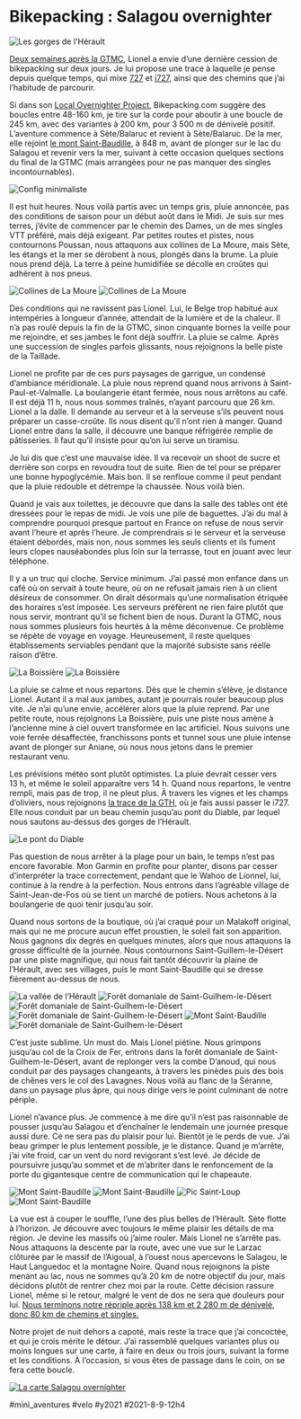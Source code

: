 # Bikepacking : Salagou overnighter

![Les gorges de l'Hérault](_i/IMG_1387.webp)

[Deux semaines après la GTMC](../7/la-gtmc-des-bijoux-a-travers-les-cailloux.md), Lionel a envie d’une dernière cession de bikepacking sur deux jours. Je lui propose une trace à laquelle je pense depuis quelque temps, qui mixe [727](../../../../page/727tour.md) et [i727](../6/i727-nouveau-projet-bikepacking.md), ainsi que des chemins que j’ai l’habitude de parcourir.

Si dans son [Local Overnighter Project](https://bikepacking.com/overnighters/), Bikepacking.com suggère des boucles entre 48-160 km, je tire sur la corde pour aboutir à une boucle de 245 km, avec des variantes à 200 km, pour 3 500 m de dénivelé positif. L’aventure commence à Sète/Balaruc et revient à Sète/Balaruc. De la mer, elle rejoint [le mont Saint-Baudille](https://fr.wikipedia.org/wiki/Mont_Saint-Baudille), à 848 m, avant de plonger sur le lac du Salagou et revenir vers la mer, suivant à cette occasion quelques sections du final de la GTMC (mais arrangées pour ne pas manquer des singles incontournables).

![Config minimaliste](_i/IMG_1368.webp)

Il est huit heures. Nous voilà partis avec un temps gris, pluie annoncée, pas des conditions de saison pour un début août dans le Midi. Je suis sur mes terres, j’évite de commencer par le chemin des Dames, un de mes singles VTT préféré, mais déjà exigeant. Par petites routes et pistes, nous contournons Poussan, nous attaquons aux collines de La Moure, mais Sète, les étangs et la mer se dérobent à nous, plongés dans la brume. La pluie nous prend déjà. La terre à peine humidifiée se décolle en croûtes qui adhèrent à nos pneus.

![Collines de La Moure](_i/IMG_1370.webp)
![Collines de La Moure](_i/IMG_1375.webp)

Des conditions qui ne ravissent pas Lionel. Lui, le Belge trop habitué aux intempéries à longueur d’année, attendait de la lumière et de la chaleur. Il n’a pas roulé depuis la fin de la GTMC, sinon cinquante bornes la veille pour me rejoindre, et ses jambes le font déjà souffrir. La pluie se calme. Après une succession de singles parfois glissants, nous rejoignons la belle piste de la Taillade.

Lionel ne profite par de ces purs paysages de garrigue, un condensé d’ambiance méridionale. La pluie nous reprend quand nous arrivons à Saint-Paul-et-Valmalle. La boulangerie étant fermée, nous nous arrêtons au café. Il est déjà 11 h, nous nous sommes traînés, n’ayant parcouru que 26 km. Lionel a la dalle. Il demande au serveur et à la serveuse s’ils peuvent nous préparer un casse-croûte. Ils nous disent qu’il n’ont rien à manger. Quand Lionel entre dans la salle, il découvre une banque réfrigérée remplie de pâtisseries. Il faut qu’il insiste pour qu’on lui serve un tiramisu.

Je lui dis que c’est une mauvaise idée. Il va recevoir un shoot de sucre et derrière son corps en revoudra tout de suite. Rien de tel pour se préparer une bonne hypoglycémie. Mais bon. Il se renfloue comme il peut pendant que la pluie redouble et détrempe la chaussée. Nous voilà bien.

Quand je vais aux toilettes, je découvre que dans la salle des tables ont été dressées pour le repas de midi. Je vois une pile de baguettes. J’ai du mal à comprendre pourquoi presque partout en France on refuse de nous servir avant l’heure et après l’heure. Je comprendrais si le serveur et la serveuse étaient débordés, mais non, nous sommes les seuls clients et ils fument leurs clopes nauséabondes plus loin sur la terrasse, tout en jouant avec leur téléphone.

Il y a un truc qui cloche. Service minimum. J’ai passé mon enfance dans un café où on servait à toute heure, où on ne refusait jamais rien à un client désireux de consommer. On dirait désormais qu’une normalisation étriquée des horaires s’est imposée. Les serveurs préfèrent ne rien faire plutôt que nous servir, montrant qu’il se fichent bien de nous. Durant la GTMC, nous nous sommes plusieurs fois heurtés à la même déconvenue. Ce problème se répète de voyage en voyage. Heureusement, il reste quelques établissements serviables pendant que la majorité subsiste sans réelle raison d’être.

![La Boissière](_i/IMG_1381.webp)
![La Boissière](_i/IMG_1383.webp)

La pluie se calme et nous repartons. Dès que le chemin s’élève, je distance Lionel. Autant il a mal aux jambes, autant je pourrais rouler beaucoup plus vite. Je n’ai qu’une envie, accélérer alors que la pluie reprend. Par une petite route, nous rejoignons La Boissière, puis une piste nous amène à l’ancienne mine à ciel ouvert transformée en lac artificiel. Nous suivons une voie ferrée désaffectée, franchissons ponts et tunnel sous une pluie intense avant de plonger sur Aniane, où nous nous jetons dans le premier restaurant venu.

Les prévisions météo sont plutôt optimistes. La pluie devrait cesser vers 13 h, et même le soleil apparaître vers 14 h. Quand nous repartons, le ventre rempli, mais pas de trop, il ne pleut plus. À travers les vignes et les champs d’oliviers, nous rejoignons [la trace de la GTH](https://sitesvtt.ffc.fr/grandes-traversees/la-grande-traversee-de-lherault/), où je fais aussi passer le i727. Elle nous conduit par un beau chemin jusqu’au pont du Diable, par lequel nous sautons au-dessus des gorges de l’Hérault.

![Le pont du Diable](_i/IMG_1389.webp)

Pas question de nous arrêter à la plage pour un bain, le temps n’est pas encore favorable. Mon Garmin en profite pour planter, disons par cesser d’interpréter la trace correctement, pendant que le Wahoo de Lionnel, lui, continue à la rendre à la perfection. Nous entrons dans l’agréable village de Saint-Jean-de-Fos où se tient un marché de potiers. Nous achetons à la boulangerie de quoi tenir jusqu’au soir.

Quand nous sortons de la boutique, où j’ai craqué pour un Malakoff original, mais qui ne me procure aucun effet proustien, le soleil fait son apparition. Nous gagnons dix degrés en quelques minutes, alors que nous attaquons la grosse difficulté de la journée. Nous contournons Saint-Guillem-le-Désert par une piste magnifique, qui nous fait tantôt découvrir la plaine de l’Hérault, avec ses villages, puis le mont Saint-Baudille qui se dresse fièrement au-dessus de nous.

![La vallée de l’Hérault](_i/IMG_1393.webp)
![Forêt domaniale de Saint-Guilhem-le-Désert](_i/IMG_1403.webp)
![Forêt domaniale de Saint-Guilhem-le-Désert](_i/IMG_1414.webp)
![Forêt domaniale de Saint-Guilhem-le-Désert](_i/IMG_1418.webp)
![Mont Saint-Baudille](_i/IMG_1423.webp)
![Forêt domaniale de Saint-Guilhem-le-Désert](_i/IMG_1425.webp)

C’est juste sublime. Un must do. Mais Lionel piétine. Nous grimpons jusqu’au col de la Croix de Fer, entrons dans la forêt domaniale de Saint-Guilhem-le-Désert, avant de replonger vers la combe D’anoud, qui nous conduit par des paysages changeants, à travers les pinèdes puis des bois de chênes vers le col des Lavagnes. Nous voilà au flanc de la Séranne, dans un paysage plus âpre, qui nous dirige vers le point culminant de notre périple.

Lionel n’avance plus. Je commence à me dire qu’il n’est pas raisonnable de pousser jusqu’au Salagou et d’enchaîner le lendemain une journée presque aussi dure. Ce ne sera pas du plaisir pour lui. Bientôt je le perds de vue. J’ai beau grimper le plus lentement possible, je le distance. Quand je m’arrête, j’ai vite froid, car un vent du nord revigorant s’est levé. Je décide de poursuivre jusqu’au sommet et de m’abriter dans le renfoncement de la porte du gigantesque centre de communication qui le chapeaute.

![Mont Saint-Baudille](_i/IMG_1442.webp)
![Mont Saint-Baudille](_i/IMG_1445.webp)
![Pic Saint-Loup](_i/IMG_1447.webp)
![Mont Saint-Baudille](_i/IMG_1453.webp)

La vue est à couper le souffle, l’une des plus belles de l’Hérault. Sète flotte à l’horizon. Je découvre avec toujours le même plaisir les détails de ma région. Je devine les massifs où j’aime rouler. Mais Lionel ne s’arrête pas. Nous attaquons la descente par la route, avec une vue sur le Larzac clôturée par le massif de l’Aigoual, à l’ouest nous apercevons le Salagou, le Haut Languedoc et la montagne Noire. Quand nous rejoignons la piste menant au lac, nous ne sommes qu’à 20 km de notre objectif du jour, mais décidons plutôt de rentrer chez moi par la route. Cette décision rassure Lionel, même si le retour, malgré le vent de dos ne sera que douleurs pour lui. [Nous terminons notre répriple après 138 km et 2 280 m de dénivelé, donc 80 km de chemins et singles.](https://www.strava.com/activities/5755021122)

Notre projet de nuit dehors a capoté, mais reste la trace que j’ai concoctée, et qui je crois mérite le détour. J’ai rassemblé quelques variantes plus ou moins longues sur une carte, à faire en deux ou trois jours, suivant la forme et les conditions. À l’occasion, si vous êtes de passage dans le coin, on se fera cette boucle.

[![La carte Salagou overnighter](_i/overnighter.png)](https://www.google.com/maps/d/u/0/edit?mid=1df7rFRuwE8aKFOaUry4aaANrClTpGxms&usp=sharing)

#mini_aventures #velo #y2021 #2021-8-9-12h4
